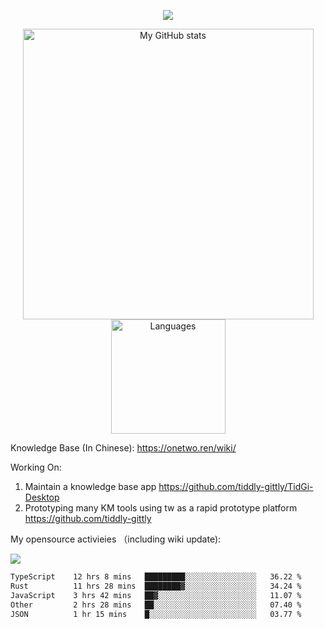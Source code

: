 <a href="https://github.com/linonetwo">
    <p align="center">
        <img src="https://github-profile-trophy.vercel.app/?username=linonetwo&column=7&theme=onedark"/>
    </p>
</a>
<a align="center" href="https://github.com/linonetwo">
  <p align="center">
    <img src="https://github-readme-stats.vercel.app/api?username=linonetwo&show_icons=true&count_private=true" alt="My GitHub stats" width="465"/>
    <img src="https://github-readme-stats.vercel.app/api/top-langs/?username=linonetwo&layout=compact&langs_count=10" alt="Languages" height="183">
  </p>
</a>

Knowledge Base (In Chinese): https://onetwo.ren/wiki/

Working On: 

1. Maintain a knowledge base app https://github.com/tiddly-gittly/TidGi-Desktop
1. Prototyping many KM tools using tw as a rapid prototype platform https://github.com/tiddly-gittly

My opensource activieies （including wiki update):

![](https://visitor-badge.glitch.me/badge?page_id=linonetwo.linonetwo)

<!--START_SECTION:waka-->

```txt
TypeScript    12 hrs 8 mins   █████████░░░░░░░░░░░░░░░░   36.22 %
Rust          11 hrs 28 mins  ████████▓░░░░░░░░░░░░░░░░   34.24 %
JavaScript    3 hrs 42 mins   ██▓░░░░░░░░░░░░░░░░░░░░░░   11.07 %
Other         2 hrs 28 mins   ██░░░░░░░░░░░░░░░░░░░░░░░   07.40 %
JSON          1 hr 15 mins    █░░░░░░░░░░░░░░░░░░░░░░░░   03.77 %
```

<!--END_SECTION:waka-->

